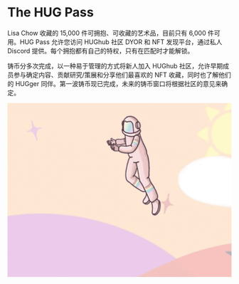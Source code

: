 # The HUG Pass

Lisa Chow 收藏的 15,000 件可拥抱、可收藏的艺术品，目前只有 6,000 件可用。HUG Pass 允许您访问 HUGhub 社区 DYOR 和 NFT 发现平台，通过私人 Discord 提供。每个拥抱都有自己的特权，只有在匹配时才能解锁。

铸币分多次完成，以一种易于管理的方式将新人加入 HUGhub 社区，允许早期成员参与确定内容、贡献研究/策展和分享他们最喜欢的 NFT 收藏，同时也了解他们的 HUGger 同伴。第一波铸币现已完成，未来的铸币窗口将根据社区的意见来确定。

![nft](01.png)
